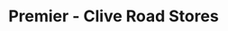 ---
title: "Premier - Clive Road Stores"
url: /cardiff/premier-clive-road-stores/
shop: Lebensmittel
---